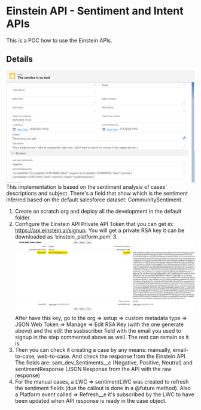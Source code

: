 # Einstein API - Sentiment and Intent APIs

This is a POC how to use the Einstein APIs.

## Details
![This is an output](https://github.com/krukmat/einstein-api/blob/fd651c1c440c75711c2df3278c5991463e8d589c/image/einsteinapi-case.png)
This implementation is based on the sentiment analysis of cases' descriptions and subject. There's a field that show which is the sentiment inferred based on the default salesforce dataset: CommunitySentiment. 
1. Create an scratch org and deploy all the development in the default folder. 
2. Configure the Einstein API Private API Token that you can get in: https://api.einstein.ai/signup. You will get a private RSA key it can be downloaded as ‘einstein_platform.pem’ 
3.![This is an output](https://github.com/krukmat/einstein-api/blob/7dec4cf67b47e1ec56933d2d4fc1b6638f03d090/image/config-api-setup.png) 
After have this key, go to the org => setup => custom metadata type => JSON Web Token => Manage => Edit RSA Key (with the one generate above) and the edit the susbscriber field with the email you used to signup in the step commented above as well. The rest can remain as it is. 
4. Then you can check it creating a case by any means: manually, email-to-case, web-to-case. And check the response from the Einstein API. The fields are: sam_dev_Sentiments__c (Negative, Positive, Neutral) and sentimentResponse (JSON Response from the API with the raw  response)
5. For the manual cases, a LWC => sentimentLWC was created to refresh the sentiment fields (due the callout is done in a @future method). Also a Platform event called => Refresh__e it's subscribed by the LWC to have been updated when API response is ready in the case object.

